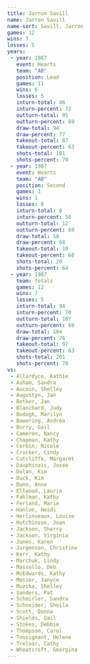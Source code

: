 ```yaml
---
title: Jarron Savill
name: Jarron Savill
name-sort: Savill, Jarron
games: 12
wins: 7
losses: 5
years:
 - year: 1987
   event: Hearts
   team: "AB"
   position: Lead
   games: 11
   wins: 6
   losses: 5
   inturn-total: 86
   inturn-percent: 72
   outturn-total: 95
   outturn-percent: 69
   draw-total: 94
   draw-percent: 77
   takeout-total: 87
   takeout-percent: 63
   shots-total: 181
   shots-percent: 70
 - year: 1987
   event: Hearts
   team: "AB"
   position: Second
   games: 1
   wins: 1
   losses: 0
   inturn-total: 8
   inturn-percent: 56
   outturn-total: 12
   outturn-percent: 69
   draw-total: 10
   draw-percent: 68
   takeout-total: 10
   takeout-percent: 60
   shots-total: 20
   shots-percent: 64
 - year: 1987
   team: Totals
   games: 12
   wins: 7
   losses: 5
   inturn-total: 94
   inturn-percent: 70
   outturn-total: 107
   outturn-percent: 69
   draw-total: 104
   draw-percent: 76
   takeout-total: 97
   takeout-percent: 63
   shots-total: 201
   shots-percent: 70
vs:
 - Allardyce, Kathie
 - Asham, Sandra
 - Aucoin, Shelley
 - Augustyn, Jan
 - Betker, Jan
 - Blanchard, Judy
 - Bodogh, Marilyn
 - Bowering, Andrea
 - Burry, Gail
 - Cameron, Nancy
 - Chapman, Kathy
 - Corbin, Nicole
 - Crocker, Cindy
 - Cutcliffe, Margaret
 - Dauphinais, Josee
 - Dolan, Kim
 - Duck, Kim
 - Dunn, Anne
 - Ellwood, Laurie
 - Fahlman, Kathy
 - Ferland, Marie
 - Hanlon, Heidi
 - Herlinveaux, Louise
 - Hutchinson, Joan
 - Jackson, Sherry
 - Jackson, Virginia
 - Jones, Karen
 - Jurgenson, Christine
 - Kerr, Kathy
 - Marchuk, Lindy
 - Massullo, Deb
 - McEdwards, Kathy
 - Messer, Janyce
 - Muzika, Shelley
 - Sanders, Pat
 - Schmirler, Sandra
 - Schneider, Sheila
 - Scott, Donna
 - Shields, Gail
 - Stokes, Debbie
 - Thompson, Carol
 - Tousignant, Helene
 - Treloar, Cathy
 - Wheatcroft, Georgina
---
```

